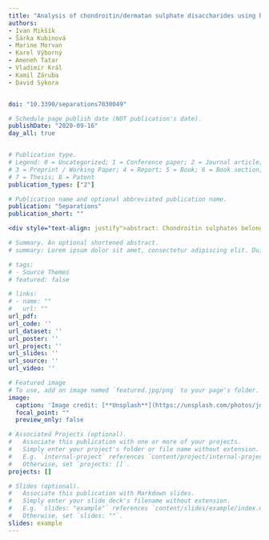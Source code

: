 ```yaml
---
title: "Analysis of chondroitin/dermatan sulphate disaccharides using high-performance liquid chromatography"
authors:
- Ivan Mikšík
- Šárka Kubinová
- Marine Morvan
- Karel Výborný
- Ameneh Tatar
- Vladimír Král
- Kamil Záruba
- David Sýkora


doi: "10.3390/separations7030049"

# Schedule page publish date (NOT publication's date).
publishDate: "2020-09-16"
day_all: true


# Publication type.
# Legend: 0 = Uncategorized; 1 = Conference paper; 2 = Journal article;
# 3 = Preprint / Working Paper; 4 = Report; 5 = Book; 6 = Book section;
# 7 = Thesis; 8 = Patent
publication_types: ["2"]

# Publication name and optional abbreviated publication name.
publication: "Separations"
publication_short: ""

<div style="text-align: justify">abstract: Chondroitin sulphates belong to a group of naturally occurring glycosaminoglycans and play a role in many physiological processes including ageing and the effects of various diseases. Research into chondroitin sulphates has found that the most important analytes are 4- and 6-sulphated disaccharides. We developed an HPLC method for the separation and quantification of underivatized chondroitin/dermatan sulphates—unsaturated disaccharides (4- and 6-sulphated disaccharides). This method is based on the separation of disaccharides by amido as well as amino columns under acidic conditions. These columns enabled the successful separation of 4- and 6-sulphated disaccharides using 50 (amido column) and 25 mmol/L (amino column) phosphate buffer, pH 4.25 (detection at 230 nm), at retention times of less than 10 min. The limit of quantification was 0.5 µg/mL. The applicability of this method was demonstrated through analysis of unsaturated disaccharides produced from the enzymatic digestion of chondroitin/dermatan sulphates of the solubilized extracellular matrix produced from porcine urinary bladder and human umbilical cord.</div>

# Summary. An optional shortened abstract.
# summary: Lorem ipsum dolor sit amet, consectetur adipiscing elit. Duis posuere tellus ac convallis placerat. Proin tincidunt magna sed ex sollicitudin condimentum.

# tags:
# - Source Themes
# featured: false

# links:
# - name: ""
#   url: ""
url_pdf: 
url_code: ''
url_dataset: ''
url_poster: ''
url_project: ''
url_slides: ''
url_source: ''
url_video: ''

# Featured image
# To use, add an image named `featured.jpg/png` to your page's folder. 
image:
  caption: 'Image credit: [**Unsplash**](https://unsplash.com/photos/jdD8gXaTZsc)'
  focal_point: ""
  preview_only: false

# Associated Projects (optional).
#   Associate this publication with one or more of your projects.
#   Simply enter your project's folder or file name without extension.
#   E.g. `internal-project` references `content/project/internal-project/index.md`.
#   Otherwise, set `projects: []`.
projects: []

# Slides (optional).
#   Associate this publication with Markdown slides.
#   Simply enter your slide deck's filename without extension.
#   E.g. `slides: "example"` references `content/slides/example/index.md`.
#   Otherwise, set `slides: ""`.
slides: example
---
```


